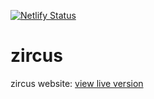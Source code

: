 [![Netlify Status](https://api.netlify.com/api/v1/badges/c1f63739-8379-4482-86d4-2528e8875ac1/deploy-status)](https://app.netlify.com/sites/zircus/deploys)

# zircus

zircus website: [view live version](https://zircus.netlify.app/)
